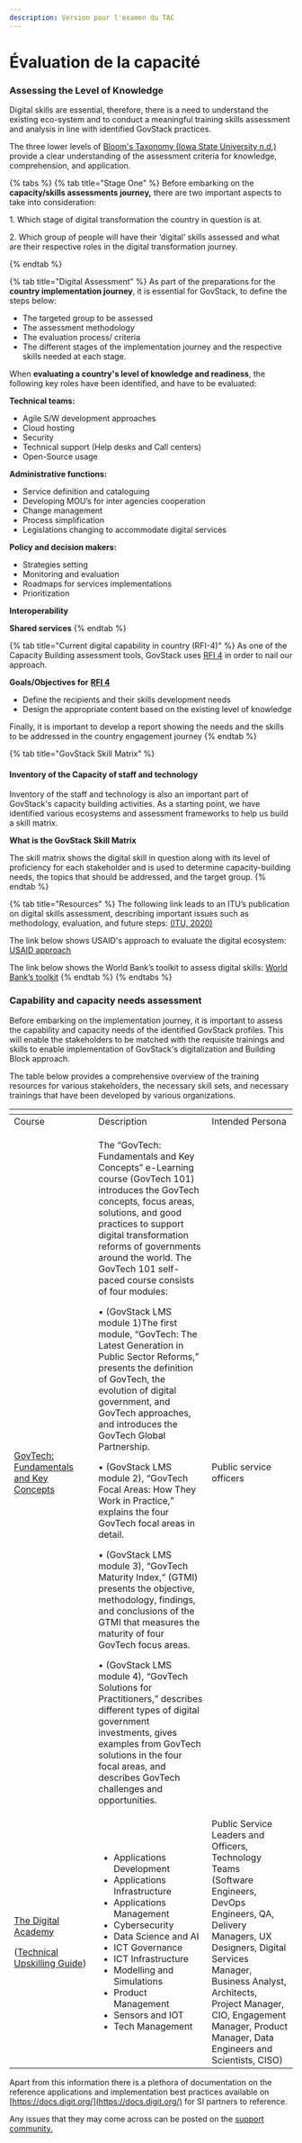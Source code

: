 ```yaml
---
description: Version pour l'examen du TAC
---
```


# Évaluation de la capacité

### Assessing the Level of Knowledge

Digital skills are essential, therefore, there is a need to understand the existing eco-system and to conduct a meaningful training skills assessment and analysis in line with identified GovStack practices.&#x20;

The three lower levels of [Bloom's Taxonomy (Iowa State University n.d.)](https://www.celt.iastate.edu/instructional-strategies/effective-teaching-practices/revised-blooms-taxonomy/) provide a clear understanding of the assessment criteria for knowledge, comprehension, and application.

{% tabs %}
{% tab title="Stage One" %}
Before embarking on the **capacity/skills assessments journey,** there are two important aspects to take into consideration: &#x20;

1\. Which stage of digital transformation the country in question is at.&#x20;

2\. Which group of people will have their ‘digital’ skills assessed and what are their respective roles in the digital transformation journey.&#x20;


{% endtab %}

{% tab title="Digital Assessment" %}
As part of the preparations for the **country implementation journey**, it is essential for GovStack, to define the steps below:&#x20;

* The targeted group to be assessed&#x20;
* The assessment methodology&#x20;
* The evaluation process/ criteria&#x20;
* The different stages of the implementation journey and the respective skills needed at each stage.&#x20;



When **evaluating a country's level of knowledge and readiness**, the following key roles have been identified, and have to be evaluated:&#x20;

**Technical teams:** &#x20;

* Agile S/W development approaches&#x20;
* Cloud hosting&#x20;
* Security&#x20;
* Technical support (Help desks and Call centers)&#x20;
* Open-Source usage&#x20;

**Administrative functions:**&#x20;

* Service definition and cataloguing&#x20;
* Developing MOU’s for inter agencies cooperation &#x20;
* Change management &#x20;
* Process simplification &#x20;
* Legislations changing to accommodate digital services&#x20;

**Policy and decision makers:**&#x20;

* Strategies setting&#x20;
* Monitoring and evaluation&#x20;
* Roadmaps for services implementations&#x20;
* Prioritization &#x20;

**Interoperability**&#x20;

**Shared services**&#x20;
{% endtab %}

{% tab title="Current digital capability in country (RFI-4)" %}
As one of the Capacity Building assessment tools, GovStack uses [RFI 4](https://form.jotform.com/222551422978056) in order to nail our approach.&#x20;

&#x20;**Goals/Objectives for** [**RFI 4**](https://form.jotform.com/222551422978056)

* Define the recipients and their skills development needs&#x20;
* Design the appropriate content based on the existing level of knowledge&#x20;

Finally, it is important to develop a report showing the needs and the skills to be addressed in the country engagement journey
{% endtab %}

{% tab title="GovStack Skill Matrix" %}
#### Inventory of the Capacity of staff and technology&#x20;

Inventory of the staff and technology is also an important part of GovStack's capacity building activities. As a starting point, we have identified various ecosystems and assessment frameworks to help us build a skill matrix.&#x20;



**What is the GovStack Skill Matrix** &#x20;

The skill matrix shows the digital skill in question along with its level of proficiency for each stakeholder and is used to determine capacity-building needs, the topics that should be addressed, and the target group.
{% endtab %}

{% tab title="Resources" %}
The following link leads to an ITU’s publication on digital skills assessment, describing important issues such as methodology, evaluation, and future steps: [(ITU, 2020)](https://www.itu.int/dms\_pub/itu-d/opb/phcb/D-PHCB-CAP\_BLD.04-2020-PDF-E.pdf)&#x20;

The link below shows USAID's approach to evaluate the digital ecosystem: [USAID approach](https://www.usaid.gov/digital-strategy/implementation-tracks/track1-adopt-ecosystem/digital-ecosystem-country-assessments)&#x20;

The link below shows the World Bank’s toolkit to assess digital skills: [World Bank’s toolkit](https://www.worldbank.org/en/data/interactive/2022/07/13/digital-government-readiness-assessment-toolkit-DELETE)&#x20;
{% endtab %}
{% endtabs %}

### Capability and capacity needs assessment&#x20;

Before embarking on the implementation journey, it is important to assess the capability and capacity needs of the identified GovStack profiles. This will enable the stakeholders to be matched with the requisite trainings and skills to enable implementation of GovStack's digitalization and Building Block approach.&#x20;

The table below provides a comprehensive overview of the training resources for various stakeholders, the necessary skill sets, and necessary trainings that have been developed by various organizations.

&#x20;

<table data-header-hidden><thead><tr><th width="134.33333333333331"></th><th></th><th></th></tr></thead><tbody><tr><td>Course </td><td>Description </td><td>Intended Persona </td></tr><tr><td><a href="https://olc.worldbank.org/content/govtech-fundamentals-and-key-concepts">GovTech: Fundamentals and Key Concepts</a> </td><td><p>The “GovTech: Fundamentals and Key Concepts” e-Learning course (GovTech 101) introduces the GovTech concepts, focus areas, solutions, and good practices to support digital transformation reforms of governments around the world. The GovTech 101 self-paced course consists of four modules:  </p><p> </p><p>• (GovStack LMS module 1)The first module, “GovTech: The Latest Generation in Public Sector Reforms,” presents the definition of GovTech, the evolution of digital government, and GovTech approaches, and introduces the GovTech Global Partnership.  </p><p> </p><p>• (GovStack LMS module 2), “GovTech Focal Areas: How They Work in Practice,” explains the four GovTech focal areas in detail.  </p><p> </p><p>• (GovStack LMS module 3), “GovTech Maturity Index,” (GTMI) presents the objective, methodology, findings, and conclusions of the GTMI that measures the maturity of four GovTech focus areas.  </p><p> </p><p>• (GovStack LMS module 4), “GovTech Solutions for Practitioners,” describes different types of digital government investments, gives examples from GovTech solutions in the four focal areas, and describes GovTech challenges and opportunities. </p></td><td>Public service officers </td></tr><tr><td><p><a href="https://thedigitalacademy.tech.gov.sg/programmes">The Digital Academy</a> </p><p> </p><p>(<a href="https://thedigitalacademy.tech.gov.sg/docs/default-source/digital-academy-documents/da-upskilling-guide-2022---for-wog.pdf">Technical Upskilling Guide</a>) </p></td><td><ul><li>Applications Development </li><li>Applications Infrastructure </li><li>Applications Management </li><li>Cybersecurity </li><li>Data Science and AI </li><li>ICT Governance </li><li>ICT Infrastructure </li><li>Modelling and Simulations </li><li>Product Management </li><li>Sensors and IOT </li><li>Tech Management </li></ul></td><td>Public Service Leaders and Officers, Technology Teams <br>(Software Engineers, DevOps Engineers, QA, Delivery Managers, UX Designers, Digital Services Manager, Business Analyst, Architects, Project Manager, CIO, Engagement Manager, Product Manager, Data Engineers and Scientists, CISO) </td></tr></tbody></table>



Apart from this information there is a plethora of documentation on the reference applications and implementation best practices available on [https://docs.digit.org/](https://docs.digit.org/) for SI partners to reference.&#x20;

Any issues that they may come across can be posted on the [support community.](https://github.com/egovernments/Digit-Core/discussions)

